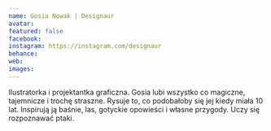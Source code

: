 ```yaml
---
name: Gosia Nowak | Designaur
avatar: 
featured: false
facebook: 
instagram: https://instagram.com/designaur
behance: 
web:
images:
---
```

Ilustratorka i projektantka graficzna. Gosia lubi wszystko co magiczne, tajemnicze i trochę straszne. Rysuje to, co podobałoby się jej kiedy miała 10 lat. Inspirują ją baśnie, las, gotyckie opowieści i własne przygody. Uczy się rozpoznawać ptaki.
